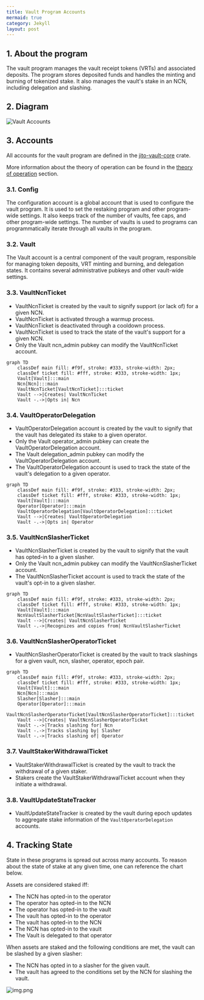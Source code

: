 ```yaml
---
title: Vault Program Accounts
mermaid: true
category: Jekyll
layout: post
---
```


## 1. About the program

The vault program manages the vault receipt tokens (VRTs) and associated deposits. The program stores deposited funds and handles the minting and burning of tokenized stake. It also manages the vault's stake in an NCN, including delegation and slashing.

## 2. Diagram

![Vault Accounts](/assets/images/vault_accounts.png)

## 3. Accounts

All accounts for the vault program are defined in the [jito-vault-core](https://github.com/jito-foundation/restaking/tree/master/vault_core/src) crate.

More information about the theory of operation can be found in the [theory of operation](./theory_of_operation.md) section.

### 3.1. Config

The configuration account is a global account that is used to configure the vault program. It is used to set the restaking program and other program-wide settings. It also keeps track of the number of vaults, fee caps, and other program-wide settings. The number of vaults is used to programs can programmatically iterate through all vaults in the program.

### 3.2. Vault

The Vault account is a central component of the vault program, responsible for managing token deposits, VRT minting and burning, and delegation states. It contains several administrative pubkeys and other vault-wide settings.

### 3.3. VaultNcnTicket

- VaultNcnTicket is created by the vault to signify support (or lack of) for a given NCN.
- VaultNcnTicket is activated through a warmup process.
- VaultNcnTicket is deactivated through a cooldown process.
- VaultNcnTicket is used to track the state of the vault's support for a given NCN.
- Only the Vault ncn_admin pubkey can modify the VaultNcnTicket account.

```mermaid
graph TD
    classDef main fill: #f9f, stroke: #333, stroke-width: 2px;
    classDef ticket fill: #fff, stroke: #333, stroke-width: 1px;
    Vault[Vault]:::main
    Ncn[Ncn]:::main
    VaultNcnTicket[VaultNcnTicket]:::ticket
    Vault -->|Creates| VaultNcnTicket
    Vault -.->|Opts in| Ncn
```

### 3.4. VaultOperatorDelegation

- VaultOperatorDelegation account is created by the vault to signify that the vault has delegated its stake to a given operator.
- Only the Vault operator_admin pubkey can create the VaultOperatorDelegation account.
- The Vault delegation_admin pubkey can modify the VaultOperatorDelegation account.
- The VaultOperatorDelegation account is used to track the state of the vault's delegation to a given operator.

```mermaid
graph TD
    classDef main fill: #f9f, stroke: #333, stroke-width: 2px;
    classDef ticket fill: #fff, stroke: #333, stroke-width: 1px;
    Vault[Vault]:::main
    Operator[Operator]:::main
    VaultOperatorDelegation[VaultOperatorDelegation]:::ticket
    Vault -->|Creates| VaultOperatorDelegation
    Vault -.->|Opts in| Operator
```

### 3.5. VaultNcnSlasherTicket

- VaultNcnSlasherTicket is created by the vault to signify that the vault has opted-in to a given slasher.
- Only the Vault ncn_admin pubkey can modify the VaultNcnSlasherTicket account.
- The VaultNcnSlasherTicket account is used to track the state of the vault's opt-in to a given slasher.

```mermaid
graph TD
    classDef main fill: #f9f, stroke: #333, stroke-width: 2px;
    classDef ticket fill: #fff, stroke: #333, stroke-width: 1px;
    Vault[Vault]:::main
    NcnVaultSlasherTicket[NcnVaultSlasherTicket]:::ticket
    Vault -->|Creates| VaultNcnSlasherTicket
    Vault -.->|Recognizes and copies from| NcnVaultSlasherTicket
```

### 3.6. VaultNcnSlasherOperatorTicket

- VaultNcnSlasherOperatorTicket is created by the vault to track slashings for a given vault, ncn, slasher, operator, epoch pair.

```mermaid
graph TD
    classDef main fill: #f9f, stroke: #333, stroke-width: 2px;
    classDef ticket fill: #fff, stroke: #333, stroke-width: 1px;
    Vault[Vault]:::main
    Ncn[Ncn]:::main
    Slasher[Slasher]:::main
    Operator[Operator]:::main
    VaultNcnSlasherOperatorTicket[VaultNcnSlasherOperatorTicket]:::ticket
    Vault -->|Creates| VaultNcnSlasherOperatorTicket
    Vault -.->|Tracks slashing for| Ncn
    Vault -.->|Tracks slashing by| Slasher
    Vault -.->|Tracks slashing of| Operator
```

### 3.7. VaultStakerWithdrawalTicket

- VaultStakerWithdrawalTicket is created by the vault to track the withdrawal of a given staker.
- Stakers create the VaultStakerWithdrawalTicket account when they initiate a withdrawal.

### 3.8. VaultUpdateStateTracker

- VaultUpdateStateTracker is created by the vault during epoch updates to aggregate stake information of the `VaultOperatorDelegation` accounts.

## 4. Tracking State

State in these programs is spread out across many accounts.
To reason about the state of stake at any given time, one can reference the chart below.

Assets are considered staked iff:

- The NCN has opted-in to the operator
- The operator has opted-in to the NCN
- The operator has opted-in to the vault
- The vault has opted-in to the operator
- The vault has opted-in to the NCN
- The NCN has opted-in to the vault
- The Vault is delegated to that operator

When assets are staked and the following conditions are met, the vault can be slashed by a given slasher:

- The NCN has opted in to a slasher for the given vault.
- The vault has agreed to the conditions set by the NCN for slashing the vault.

![img.png](/assets/images/staked_venn_diagram.png)
